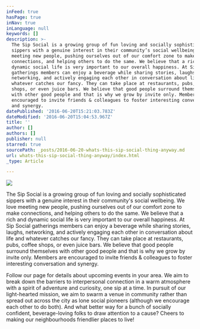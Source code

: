 ```yaml
---
inFeed: true
hasPage: true
inNav: true
inLanguage: null
keywords: []
description: >-
  The Sip Social is a growing group of fun loving and socially sophisticated
  sippers with a genuine interest in their community’s social wellbeing. We love
  meeting new people, pushing ourselves out of our comfort zone to make
  connections, and helping others to do the same. We believe that a rich and
  dynamic social life is very important to our overall happiness. At Sip Social
  gatherings members can enjoy a beverage while sharing stories, laughs,
  networking, and actively engaging each other in conversation about life and
  whatever catches our fancy. They can take place at restaurants, pubs, coffee
  shops, or even juice bars. We believe that good people surround themselves
  with other good people and that is why we grow by invite only. Members are
  encouraged to invite friends & colleagues to foster interesting conversation
  and synergy. 
datePublished: '2016-06-20T15:21:03.783Z'
dateModified: '2016-06-20T15:04:53.967Z'
title: ''
author: []
authors: []
publisher: null
starred: true
sourcePath: _posts/2016-06-20-whats-this-sip-social-thing-anyway.md
url: whats-this-sip-social-thing-anyway/index.html
_type: Article

---
```

![](https://the-grid-user-content.s3-us-west-2.amazonaws.com/ecd68722-b67b-4136-b6a3-6636358f3f45.jpg)

The Sip Social is a growing group of fun loving and socially sophisticated sippers with a genuine interest in their community's social wellbeing. We love meeting new people, pushing ourselves out of our comfort zone to make connections, and helping others to do the same. We believe that a rich and dynamic social life is very important to our overall happiness. At Sip Social gatherings members can enjoy a beverage while sharing stories, laughs, networking, and actively engaging each other in conversation about life and whatever catches our fancy. They can take place at restaurants, pubs, coffee shops, or even juice bars. We believe that good people surround themselves with other good people and that is why we grow by invite only. Members are encouraged to invite friends & colleagues to foster interesting conversation and synergy. 

Follow our page for details about upcoming events in your area. We aim to break down the barriers to interpersonal connection in a warm atmosphere with a spirit of adventure and curiosity, one sip at a time. In pursuit of our light-hearted mission, we aim to swarm a venue in community rather than spread out across the city as lone social pioneers (although we encourage each other to do both). And what better way for a bunch of socially confident, beverage-loving folks to draw attention to a cause? Cheers to making our neighbourhoods friendlier places to live!